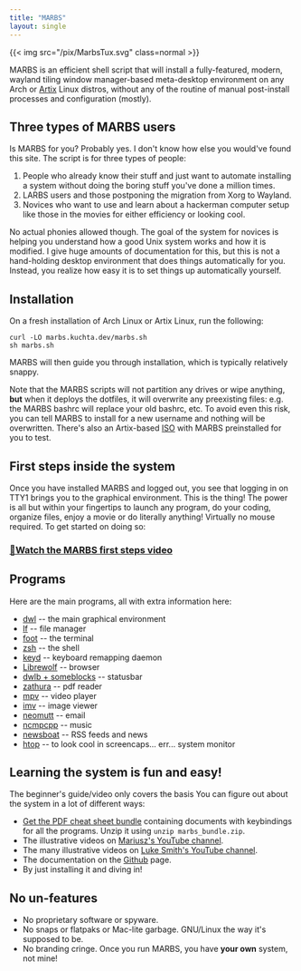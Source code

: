 ```yaml
---
title: "MARBS"
layout: single
---
```


{{< img src="/pix/MarbsTux.svg" class=normal >}}

MARBS is an efficient shell script that will install a fully-featured, modern, wayland tiling window manager-based meta-desktop environment on any Arch or [Artix](https://artixlinux.org) Linux distros, without any of the routine of manual post-install processes and configuration (mostly).

## Three types of MARBS users

Is MARBS for you? Probably yes. I don't know how else you would've found this site. The script is for three types of people:

1. People who already know their stuff and just want to automate installing a system without doing the boring stuff you've done a million times.
2. LARBS users and those postponing the migration from Xorg to Wayland.
3. Novices who want to use and learn about a hackerman computer setup like those in the movies for either efficiency or looking cool.


No actual phonies allowed though.
The goal of the system for novices is helping you understand how a good Unix system works and how it is modified.
I give huge amounts of documentation for this, but this is not a hand-holding desktop environment that does things automatically for you.
Instead, you realize how easy it is to set things up automatically yourself.

## Installation

On a fresh installation of Arch Linux or Artix Linux, run the following:

```fish
curl -LO marbs.kuchta.dev/marbs.sh
sh marbs.sh
```

MARBS will then guide you through installation, which is typically relatively snappy. 

Note that the MARBS scripts will not partition any drives or wipe anything, **but** when it deploys the dotfiles, it will overwrite any preexisting files: e.g. the MARBS bashrc will replace your old bashrc, etc. To avoid even this risk, you can tell MARBS to install for a new username and nothing will be overwritten. There's also an Artix-based [ISO](/iso) with MARBS preinstalled for you to test.

## First steps inside the system

Once you have installed MARBS and logged out, you see that logging in on TTY1 brings you to the graphical environment. This is the thing! The power is all but within your fingertips to launch any program, do your coding, organize files, enjoy a movie or do literally anything! Virtually no mouse required. To get started on doing so:
### [🎥Watch the MARBS first steps video ](https://youtu.be/AC7SW1FREF8)


## Programs

Here are the main programs, all with extra information here:

- [dwl](dwl) -- the main graphical environment
- [lf](/lf) -- file manager
- [foot](/foot) -- the terminal
- [zsh](/zsh) -- the shell
- [keyd](/keyd) -- keyboard remapping daemon
- [Librewolf](/librewolf) -- browser
- [dwlb + someblocks](/statusbar) -- statusbar
- [zathura](/zathura) -- pdf reader
- [mpv](/mpv) -- video player
- [imv](/imv) -- image viewer
- [neomutt](/neomutt) -- email
- [ncmpcpp](/ncmpcpp) -- music
- [newsboat](newsboat) -- RSS feeds and news
- [htop](htop) -- to look cool in screencaps... err... system monitor

## Learning the system is fun and easy!

The beginner's guide/video only covers the basis You can figure out about the system in a lot of different ways:

- [Get the PDF cheat sheet bundle](/extra/marbs_bundle.zip) containing documents with keybindings for all the programs. Unzip it using `unzip marbs_bundle.zip`.
- The illustrative videos on [Mariusz's YouTube channel](https://www.youtube.com/@kuchteq/).
- The many illustrative videos on [Luke Smith's YouTube channel](https://youtube.com/lukesmithxyz).
- The documentation on the <a href="https://github.com/Kuchteq/MARBS">Github</a> page.
- By just installing it and diving in!

## No un-features

- No proprietary software or spyware.
- No snaps or flatpaks or Mac-lite garbage. GNU/Linux the way it's supposed to be.
- No branding cringe. Once you run MARBS, you have **your own** system, not mine!
